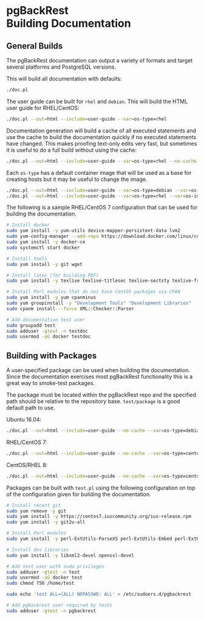 # pgBackRest <br/> Building Documentation

## General Builds

The pgBackRest documentation can output a variety of formats and target several platforms and PostgreSQL versions.

This will build all documentation with defaults:
```bash
./doc.pl
```
The user guide can be built for `rhel` and `debian`. This will build the HTML user guide for RHEL/CentOS:
```bash
./doc.pl --out=html --include=user-guide --var=os-type=rhel
```
Documentation generation will build a cache of all executed statements and use the cache to build the documentation quickly if no executed statements have changed. This makes proofing text-only edits very fast, but sometimes it is useful to do a full build without using the cache:
```bash
./doc.pl --out=html --include=user-guide --var=os-type=rhel --no-cache
```
Each `os-type` has a default container image that will be used as a base for creating hosts but it may be useful to change the image.
```bash
./doc.pl --out=html --include=user-guide --var=os-type=debian --var=os-image=debian:9
./doc.pl --out=html --include=user-guide --var=os-type=rhel --var=os-image=centos:7
```
The following is a sample RHEL/CentOS 7 configuration that can be used for building the documentation.
```bash
# Install docker
sudo yum install -y yum-utils device-mapper-persistent-data lvm2
sudo yum-config-manager --add-repo https://download.docker.com/linux/centos/docker-ce.repo
sudo yum install -y docker-ce
sudo systemctl start docker

# Install tools
sudo yum install -y git wget

# Install latex (for building PDF)
sudo yum install -y texlive texlive-titlesec texlive-sectsty texlive-framed texlive-epstopdf ghostscript

# Install Perl modules that do not have CentOS packages via CPAN
sudo yum install -y yum cpanminus
sudo yum groupinstall -y "Development Tools" "Development Libraries"
sudo cpanm install --force XML::Checker::Parser

# Add documentation test user
sudo groupadd test
sudo adduser -gtest -n testdoc
sudo usermod -aG docker testdoc
```

## Building with Packages

A user-specified package can be used when building the documentation. Since the documentation exercises most pgBackRest functionality this is a great way to smoke-test packages.

The package must be located within the pgBackRest repo and the specified path should be relative to the repository base. `test/package` is a good default path to use.

Ubuntu 16.04:
```bash
./doc.pl --out=html --include=user-guide --no-cache --var=os-type=debian --var=os-image=ubuntu:16.04 --var=package=test/package/pgbackrest_2.08-0_amd64.deb
```
RHEL/CentOS 7:
```bash
./doc.pl --out=html --include=user-guide --no-cache --var=os-type=centos --var=os-image=centos:7  --var=package=test/package/pgbackrest-2.08-1.el7.x86_64.rpm
```
CentOS/RHEL 8:
```bash
./doc.pl --out=html --include=user-guide --no-cache --var=os-type=centos --var=os-image=centos:8 --var=package=test/package/pgbackrest-2.08-1.el8.x86_64.rpm
```
Packages can be built with `test.pl` using the following configuration on top of the configuration given for building the documentation.
```bash
# Install recent git
sudo yum remove -y git
sudo yum install -y https://centos7.iuscommunity.org/ius-release.rpm
sudo yum install -y git2u-all

# Install Perl modules
sudo yum install -y perl-ExtUtils-ParseXS perl-ExtUtils-Embed perl-ExtUtils-MakeMaker perl-YAML-LibYAML

# Install dev libraries
sudo yum install -y libxml2-devel openssl-devel

# Add test user with sudo privileges
sudo adduser -gtest -n test
sudo usermod -aG docker test
sudo chmod 750 /home/test

sudo echo 'test ALL=(ALL) NOPASSWD: ALL' > /etc/sudoers.d/pgbackrest

# Add pgbackrest user required by tests
sudo adduser -gtest -n pgbackrest
```
